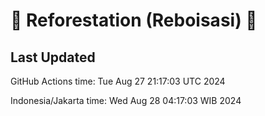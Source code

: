
# 🌳 Reforestation (Reboisasi) 🌲

## Last Updated

GitHub Actions time: Tue Aug 27 21:17:03 UTC 2024

Indonesia/Jakarta time: Wed Aug 28 04:17:03 WIB 2024
